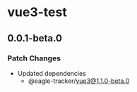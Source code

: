 # vue3-test

## 0.0.1-beta.0

### Patch Changes

- Updated dependencies
  - @eagle-tracker/vue3@1.1.0-beta.0
